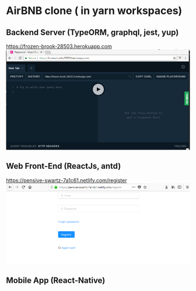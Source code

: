# AirBNB clone ( in yarn workspaces)  

## Backend Server (TypeORM, graphql, jest, yup) 
https://frozen-brook-28503.herokuapp.com  
![enter image description here](https://github.com/manojkmishra/airbnb-clone/blob/master/screenshots/server.PNG) 


## Web Front-End (ReactJs, antd)  
https://pensive-swartz-7a1c61.netlify.com/register  
![enter image description here](https://github.com/manojkmishra/airbnb-clone/blob/master/screenshots/web.PNG) 

## Mobile App (React-Native)  